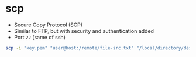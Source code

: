 # scp

- Secure Copy Protocol (SCP)
- Similar to FTP, but with security and authentication added
- Port `22` (same of ssh)

```sh
scp -i "key.pem" "user@host:/remote/file-src.txt" "/local/directory/dest" # copy txt from server to local dest folder
```
